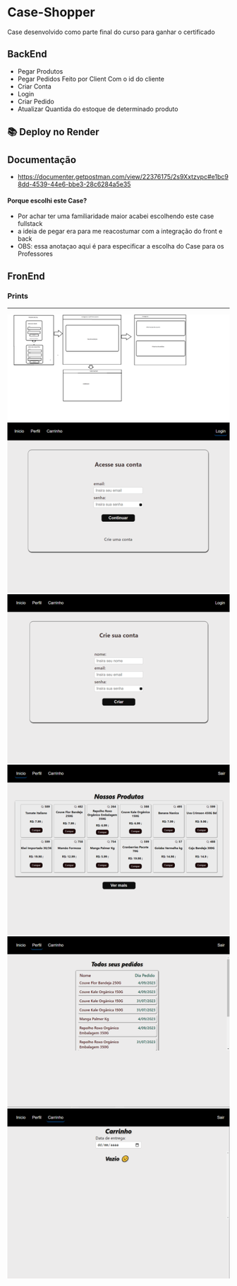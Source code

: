 # Case-Shopper
Case desenvolvido como parte final do curso para ganhar o certificado

## BackEnd

- Pegar Produtos
- Pegar Pedidos Feito por Client Com o id do cliente
- Criar Conta
- Login
- Criar Pedido
- Atualizar Quantida do estoque de determinado produto

## 📚 Deploy no Render
## Documentação
- https://documenter.getpostman.com/view/22376175/2s9Xxtzvpc#e1bc98dd-4539-44e6-bbe3-28c6284a5e35



#### Porque escolhi este Case?
- Por achar ter uma familiaridade maior acabei escolhendo este case fullstack
- a ideia de pegar era para me reacostumar com a integração do front e back  
- OBS: essa anotaçao aqui é para especificar a escolha do Case para os Professores

## FronEnd

### Prints 
 --- -- ---- -- - -- - - - - -- - - - -
![image](https://github.com/DiegoRiosS-dev/Case-Shopper/blob/main/case-frontend/prints/FLUXOGRAMA.png)
![image](https://github.com/DiegoRiosS-dev/Case-Shopper/blob/main/case-frontend/prints/LoginShopper.png)
![image](https://github.com/DiegoRiosS-dev/Case-Shopper/blob/main/case-frontend/prints/SignupShopper.png)
![image](https://github.com/DiegoRiosS-dev/Case-Shopper/blob/main/case-frontend/prints/homeShopper.png)
![image](https://github.com/DiegoRiosS-dev/Case-Shopper/blob/main/case-frontend/prints/ProfileShopper.png)
![image](https://github.com/DiegoRiosS-dev/Case-Shopper/blob/main/case-frontend/prints/CarrinhoShopper.png)
